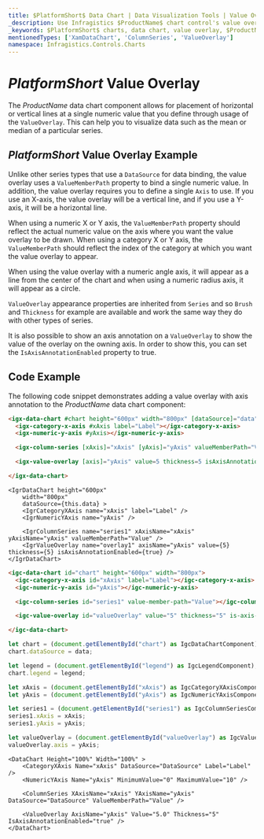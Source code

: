```yaml
---
title: $PlatformShort$ Data Chart | Data Visualization Tools | Value Overlay | Infragistics
_description: Use Infragistics $ProductName$ chart control's value overlay feature to place horizontal or vertical lines at a single numeric value. Learn about our $ProductName$ graph types!
_keywords: $PlatformShort$ charts, data chart, value overlay, $ProductName$, Infragistics
mentionedTypes: ['XamDataChart', 'ColumnSeries', 'ValueOverlay']
namespace: Infragistics.Controls.Charts
---
```


# $PlatformShort$ Value Overlay

The $ProductName$ data chart component allows for placement of horizontal or vertical lines at a single numeric value that you define through usage of the `ValueOverlay`. This can help you to visualize data such as the mean or median of a particular series.

## $PlatformShort$ Value Overlay Example


<code-view style="height: 500px" 
           data-demos-base-url="{environment:dvDemosBaseUrl}" 
           iframe-src="{environment:dvDemosBaseUrl}/charts/data-chart-series-value-overlay" alt="$PlatformShort$ Value Overlay Example">
</code-view>


<div class="divider--half"></div>

Unlike other series types that use a `DataSource` for data binding, the value overlay uses a `ValueMemberPath` property to bind a single numeric value. In addition, the value overlay requires you to define a single `Axis` to use. If you use an X-axis, the value overlay will be a vertical line, and if you use a Y-axis, it will be a horizontal line.

When using a numeric X or Y axis, the `ValueMemberPath` property should reflect the actual numeric value on the axis where you want the value overlay to be drawn. When using a category X or Y axis, the `ValueMemberPath` should reflect the index of the category at which you want the value overlay to appear.

When using the value overlay with a numeric angle axis, it will appear as a line from the center of the chart and when using a numeric radius axis, it will appear as a circle.

`ValueOverlay` appearance properties are inherited from `Series` and so `Brush` and `Thickness` for example are available and work the same way they do with other types of series.

It is also possible to show an axis annotation on a `ValueOverlay` to show the value of the overlay on the owning axis. In order to show this, you can set the `IsAxisAnnotationEnabled` property to true.

## Code Example

The following code snippet demonstrates adding a value overlay with axis annotation to the $ProductName$ data chart component:

```html
<igx-data-chart #chart height="600px" width="800px" [dataSource]="data">
  <igx-category-x-axis #xAxis label="Label"></igx-category-x-axis>
  <igx-numeric-y-axis #yAxis></igx-numeric-y-axis>

  <igx-column-series [xAxis]="xAxis" [yAxis]="yAxis" valueMemberPath="Value"></igx-column-series>

  <igx-value-overlay [axis]="yAxis" value=5 thickness=5 isAxisAnnotationEnabled=true></igx-value-overlay>

</igx-data-chart>
```

```tsx
<IgrDataChart height="600px"
    width="800px"
    dataSource={this.data} >
    <IgrCategoryXAxis name="xAxis" label="Label" />
    <IgrNumericYAxis name="yAxis" />

    <IgrColumnSeries name="series1" xAxisName="xAxis" yAxisName="yAxis" valueMemberPath="Value" />
    <IgrValueOverlay name="overlay1" axisName="yAxis" value={5} thickness={5} isAxisAnnotationEnabled={true} />
</IgrDataChart>
```

```html
<igc-data-chart id="chart" height="600px" width="800px">
  <igc-category-x-axis id="xAxis" label="Label"></igc-category-x-axis>
  <igc-numeric-y-axis id="yAxis"></igc-numeric-y-axis>

  <igc-column-series id="series1" value-member-path="Value"></igc-column-series>

  <igc-value-overlay id="valueOverlay" value="5" thickness="5" is-axis-annotation-enabled=true></igc-value-overlay>

</igc-data-chart>
```

```ts
let chart = (document.getElementById("chart") as IgcDataChartComponent);
chart.dataSource = data;

let legend = (document.getElementById("legend") as IgcLegendComponent);
chart.legend = legend;

let xAxis = (document.getElementById("xAxis") as IgcCategoryXAxisComponent);
let yAxis = (document.getElementById("yAxis") as IgcNumericYAxisComponent);

let series1 = (document.getElementById("series1") as IgcColumnSeriesComponent);
series1.xAxis = xAxis;
series1.yAxis = yAxis;

let valueOverlay = (document.getElementById("valueOverlay") as IgcValueOverlayComponent);
valueOverlay.axis = yAxis;
```

```razor
<DataChart Height="100%" Width="100%" >
    <CategoryXAxis Name="xAxis" DataSource="DataSource" Label="Label" />
    <NumericYAxis Name="yAxis" MinimumValue="0" MaximumValue="10" />

    <ColumnSeries XAxisName="xAxis" YAxisName="yAxis" DataSource="DataSource" ValueMemberPath="Value" />
    
    <ValueOverlay AxisName="yAxis" Value="5.0" Thickness="5" IsAxisAnnotationEnabled="true" />
</DataChart>
```
